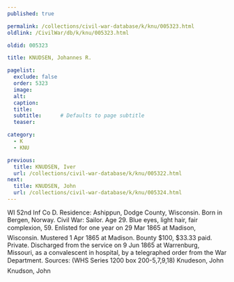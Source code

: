 ```yaml
---
published: true

permalink: /collections/civil-war-database/k/knu/005323.html
oldlink: /CivilWar/db/k/knu/005323.html

oldid: 005323

title: KNUDSEN, Johannes R.

pagelist:
  exclude: false
  order: 5323
  image: 
  alt:
  caption:
  title:
  subtitle:      # Defaults to page subtitle
  teaser:

category: 
  - K 
  - KNU

previous:
  title: KNUDSEN, Iver
  url: /collections/civil-war-database/k/knu/005322.html  
next:
  title: KNUDSEN, John
  url: /collections/civil-war-database/k/knu/005324.html   
---
```

WI 52nd Inf Co D. Residence: Ashippun, Dodge County, Wisconsin. Born in Bergen, Norway. Civil War: Sailor. Age 29. Blue eyes, light hair, fair complexion, 5&#146;9&#148;. Enlisted for one year on 29 Mar 1865 at Madison, Wisconsin. Mustered 1 Apr 1865 at Madison. Bounty $100, $33.33 paid. Private. Discharged from the service on 9 Jun 1865 at Warrenburg, Missouri, as a convalescent in hospital, by a telegraphed order from the War Department. Sources: (WHS Series 1200 box 200-5,7,9,18) &#147;Knudeson, John&#148; &#147;Knudson, John&#148;